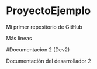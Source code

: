 # ProyectoEjemplo
Mi primer repositorio de GitHub

Más líneas

#Documentacion 2 (Dev2)

Documentación del desarrollador 2